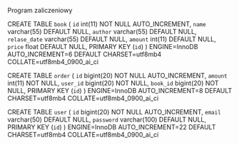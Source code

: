Program zaliczeniowy

CREATE TABLE `book` (
  `id` int(11) NOT NULL AUTO_INCREMENT,
  `name` varchar(55) DEFAULT NULL,
  `author` varchar(55) DEFAULT NULL,
  `relase_date` varchar(55) DEFAULT NULL,
  `amount` int(11) DEFAULT NULL,
  `price` float DEFAULT NULL,
  PRIMARY KEY (`id`)
) ENGINE=InnoDB AUTO_INCREMENT=6 DEFAULT CHARSET=utf8mb4 COLLATE=utf8mb4_0900_ai_ci

CREATE TABLE `order` (
  `id` bigint(20) NOT NULL AUTO_INCREMENT,
  `amount` int(11) NOT NULL,
  `user_id` bigint(20) NOT NULL,
  `book_id` bigint(20) NOT NULL,
  PRIMARY KEY (`id`)
) ENGINE=InnoDB AUTO_INCREMENT=8 DEFAULT CHARSET=utf8mb4 COLLATE=utf8mb4_0900_ai_ci

CREATE TABLE `user` (
  `id` bigint(20) NOT NULL AUTO_INCREMENT,
  `email` varchar(50) DEFAULT NULL,
  `password` varchar(100) DEFAULT NULL,
  PRIMARY KEY (`id`)
) ENGINE=InnoDB AUTO_INCREMENT=22 DEFAULT CHARSET=utf8mb4 COLLATE=utf8mb4_0900_ai_ci
